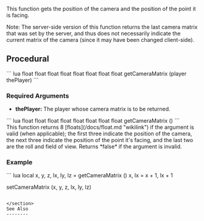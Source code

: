 This function gets the position of the camera and the position of the point it is facing.

Note: The server-side version of this function returns the last camera matrix that was set by the server, and thus does not necessarily indicate the current matrix of the camera (since it may have been changed client-side).

Procedural
----------

<section name="Server" class="server" show="true">
``` lua
float float float float float float float float getCameraMatrix (player thePlayer)
```

### Required Arguments

-   **thePlayer:** The player whose camera matrix is to be returned.

</section>
<section name="Client" class="client" show="true">
``` lua
float float float float float float float float getCameraMatrix ()
```

</section>
This function returns 8 [floats](/docs/float.md "wikilink") if the argument is valid (when applicable); the first three indicate the position of the camera, the next three indicate the position of the point it's facing, and the last two are the roll and field of view. Returns *false* if the argument is invalid.

### Example

<section name="Client" class="client" show="true">
``` lua
local x, y, z, lx, ly, lz = getCameraMatrix ()
x, lx = x + 1, lx + 1

setCameraMatrix (x, y, z, lx, ly, lz)
```

</section>
See Also
--------
